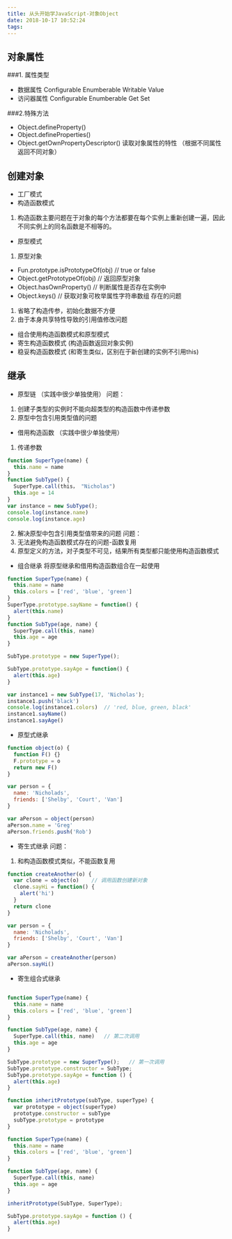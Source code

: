 ```yaml
---
title: 从头开始学JavaScript-对象Object
date: 2018-10-17 10:52:24
tags:
---
```


## 对象属性
###1. 属性类型
- 数据属性 Configurable Enumberable Writable Value
- 访问器属性 Configurable Enumberable  Get Set

###2.特殊方法
- Object.defineProperty()
- Object.defineProperties()
- Object.getOwnPropertyDescriptor() 读取对象属性的特性 （根据不同属性返回不同对象）

## 创建对象
- 工厂模式
- 构造函数模式
1. 构造函数主要问题在于对象的每个方法都要在每个实例上重新创建一遍，因此不同实例上的同名函数是不相等的。
- 原型模式
1. 原型对象
- Fun.prototype.isPrototypeOf(obj)   // true or false
- Object.getPrototypeOf(obj) // 返回原型对象
- Object.hasOwnProperty()  // 判断属性是否存在实例中
- Object.keys()  // 获取对象可枚举属性字符串数组
存在的问题
1. 省略了构造传参，初始化数据不方便
2. 由于本身共享特性导致的引用值修改问题
- 组合使用构造函数模式和原型模式
- 寄生构造函数模式 (构造函数返回对象实例)
- 稳妥构造函数模式 (和寄生类似，区别在于新创建的实例不引用this)

## 继承

- 原型链 （实践中很少单独使用）
问题：
1. 创建子类型的实例时不能向超类型的构造函数中传递参数
2. 原型中包含引用类型值的问题
- 借用构造函数 （实践中很少单独使用）
1. 传递参数
```javascript
function SuperType(name) {
  this.name = name
}
function SubType() {
  SuperType.call(this， "Nicholas")
  this.age = 14
}
var instance = new SubType();
console.log(instance.name)
console.log(instance.age)
```
2. 解决原型中包含引用类型值带来的问题
问题：
1. 无法避免构造函数模式存在的问题-函数复用
2. 原型定义的方法，对子类型不可见，结果所有类型都只能使用构造函数模式

- 组合继承
将原型继承和借用构造函数组合在一起使用
```javascript
function SuperType(name) {
  this.name = name
  this.colors = ['red', 'blue', 'green']
}
SuperType.prototype.sayName = function() {
  alert(this.name)
}
function SubType(age, name) {
  SuperType.call(this, name)
  this.age = age
}

SubType.prototype = new SuperType();

SubType.prototype.sayAge = function() {
  alert(this.age)
}

var instance1 = new SubType(17, 'Nicholas');
instance1.push('black')
console.log(instance1.colors)  // 'red, blue, green, black'
instance1.sayName()
instance1.sayAge()

```

- 原型式继承
```javascript
function object(o) {
  function F() {}
  F.prototype = o
  return new F()
}

var person = {
  name: 'Nicholads',
  friends: ['Shelby', 'Court', 'Van']
}

var aPerson = object(person)
aPerson.name = 'Greg'
aPerson.friends.push('Rob')

```

- 寄生式继承
问题：
1. 和构造函数模式类似，不能函数复用
```javascript
function createAnother(o) {
  var clone = object(o)    // 调用函数创建新对象
  clone.sayHi = function() {
    alert('hi')
  }
  return clone    
}

var person = {
  name: 'Nicholads',
  friends: ['Shelby', 'Court', 'Van']
}

var aPerson = createAnother(person)
aPerson.sayHi()

```

- 寄生组合式继承
```javascript

function SuperType(name) {
  this.name = name
  this.colors = ['red', 'blue', 'green']
}

function SubType(age, name) {
  SuperType.call(this, name)   // 第二次调用
  this.age = age
}

SubType.prototype = new SuperType();   // 第一次调用
SubType.prototype.constructor = SubType;
SubType.prototype.sayAge = function () {
  alert(this.age)
}

function inheritPrototype(subType, superType) {
  var prototype = object(superType)
  prototype.constructor = subType
  subType.prototype = prototype
}

function SuperType(name) {
  this.name = name
  this.colors = ['red', 'blue', 'green']
}

function SubType(age, name) {
  SuperType.call(this, name) 
  this.age = age
}

inheritPrototype(SubType, SuperType);

SubType.prototype.sayAge = function () {
  alert(this.age)
}
```